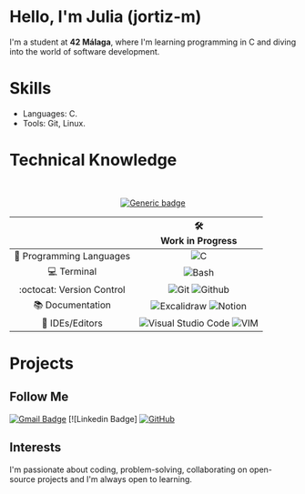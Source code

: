 <!DOCTYPE html>
<html lang="es">

<h1>Hello, I'm Julia (jortiz-m)</h1>

<p>I'm a student at <strong>42 Málaga</strong>, where I'm learning programming in C and diving into the world of software development.</p>

# Skills
<ul>
    <li>Languages: C. </li>
    <li>Tools: Git, Linux. </li>
</ul>

# Technical Knowledge

<div align="center">
  
<br>
  
[![Generic badge](https://img.shields.io/badge/Learning_Process-ON-<COLOR>.svg)](https://shields.io/)

<!-- SKILL CHECKS -->
<table>
    <thead align="center">
        <tr>
            <th></th>
            <th>🛠️<br>Work in Progress</th>
        </tr>
    </thead>
    <tbody align="center">
        <tr>
            <td align="center">🧠 Programming Languages</td>
            <td>
                 <img alt="C" src="https://img.shields.io/badge/c-%2300599C.svg?style=for-the-badge&logo=c&logoColor=white"/>
            </td>
        </tr>
       <tr>
            <td align="center">💻 Terminal</td>
            <td>
                 <img alt="Bash" src="https://img.shields.io/badge/Bash%20Shell-4EAA25?style=for-the-badge&logo=GNU%20Bash&logoColor=white">
            </td>
        </tr>
        <tr>
            <td align="center">:octocat: Version Control</td>
            <td>
              <img alt="Git" src="https://img.shields.io/badge/git-%23F05033.svg?style=for-the-badge&logo=git&logoColor=white">
              <img alt="Github" src="https://img.shields.io/badge/github-%23121011.svg?style=for-the-badge&logo=github&logoColor=white">
            </td>
        </tr>
        <tr>
            <td align="center">📚 Documentation</td>
            <td>
                 <img alt="Excalidraw" src="https://img.shields.io/badge/Excalidraw-6965DB.svg?style=for-the-badge&logo=Excalidraw&logoColor=white">
		 <img alt="Notion" src="https://img.shields.io/badge/Notion-CC5500?style=for-the-badge&logo=notion&logoColor=white">
            </td>
        </tr>
        <tr>
            <td align="center">📝 IDEs/Editors</td>
            <td>
                <img alt="Visual Studio Code" src="https://img.shields.io/badge/Visual%20Studio%20Code-0078d7.svg?style=for-the-badge&logo=visual-studio-code&logoColor=white"/>
                <img alt="VIM" src="https://img.shields.io/badge/VIM-%2311AB00.svg?style=for-the-badge&logo=vim&logoColor=white"/>
            </td>
        </tr>
    </tbody>
</table>
</div>

# Projects


## Follow Me

[![Gmail Badge](https://img.shields.io/badge/juliaortizmora@gmail.com-c14438?style=flat-square&logo=Gmail&logoColor=white&link=mailto:julaiortizmora@gmail.com)](juliaortizmora@gmail.com)
[![Linkedin Badge]
[![GitHub](https://img.shields.io/badge/-GitHub-181717?style=flat-square&logo=github&logoColor=white&link=https://github.com/jortiz-m)](https://github.com/jortiz-m)

<h2>Interests</h2>
<p>I'm passionate about coding, problem-solving, collaborating on open-source projects and I'm always open to learning. </p>
